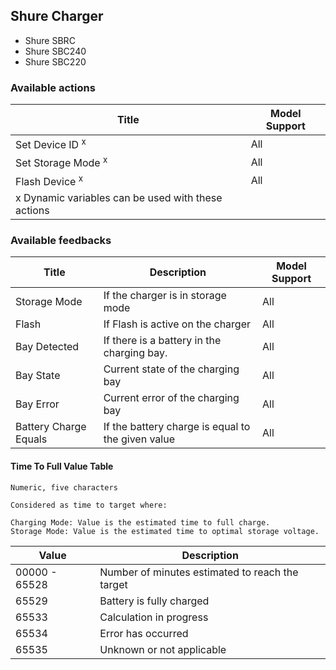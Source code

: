 ## Shure Charger

- Shure SBRC
- Shure SBC240
- Shure SBC220

### Available actions

| Title                                                         | Model Support    |
|---------------------------------------------------------------|------------------|
| Set Device ID <sup>x</sup>                                    | All              |
| Set Storage Mode <sup>x</sup>                                 | All              |
| Flash Device <sup>x</sup>                                     | All              |
| x Dynamic variables can be used with these actions                                   |                  |
### Available feedbacks

| Title                  | Description                                                                                   | Model Support  |
|------------------------|-----------------------------------------------------------------------------------------------|----------------|
| Storage Mode           | If the charger is in storage mode                                                             | All            |
| Flash                  | If Flash is active on the charger                                                             | All            |
| Bay Detected           | If there is a battery in the charging bay.                                                    | All            |
| Bay State              | Current state of the charging bay                                                             | All            |
| Bay Error              | Current error of the charging bay                                                             | All            |
| Battery Charge Equals  | If the battery charge is equal to the given value                                             | All            |


#### Time To Full Value Table

    Numeric, five characters

    Considered as time to target where:
    
    Charging Mode: Value is the estimated time to full charge.
    Storage Mode: Value is the estimated time to optimal storage voltage.

| Value         | Description                                                                                   |
|---------------|-----------------------------------------------------------------------------------------------|
| 00000 - 65528 | Number of minutes estimated to reach the target                                                         |
| 65529         | Battery is fully charged                                                           |
| 65533         | Calculation in progress                                                    |
| 65534         | Error has occurred                                                           |
| 65535         | Unknown or not applicable                                                     |
          
